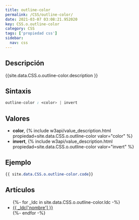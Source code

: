 ```yaml
---
title: outline-color
permalink: /CSS/outline-color/
date: 2021-03-07 03:08:21.952020
key: CSS.o.outline-color
category: CSS
tags: ['propiedad css']
sidebar: 
  nav: css
---
```


## Descripción
{{site.data.CSS.o.outline-color.description }}

## Sintaxis
~~~css
outline-color : <color> | invert
~~~

## Valores
* **color**,  {% include w3api/value_description.html propiedad=site.data.CSS.o.outline-color valor="color" %}
* **invert**,  {% include w3api/value_description.html propiedad=site.data.CSS.o.outline-color valor="invert" %}

## Ejemplo
~~~css
{{ site.data.CSS.o.outline-color.code}}
~~~

## Artículos
<ul>
{%- for _ldc in site.data.CSS.o.outline-color.ldc -%}
   <li>
       <a href="{{_ldc['url'] }}">{{ _ldc['nombre'] }}</a>
   </li>
{%- endfor -%}
</ul>
